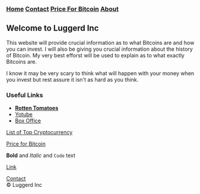 ### [Home](index.md)   [Contact](contact.html)   [Price For Bitcoin](gains.html)   [About]() 

## Welcome to Luggerd Inc
This website will provide crucial information as to what Bitcoins are and how you can invest. I will also be giving you crucial information about the history of Bitcoin. My very best efforst will be used to explain as to what exactly Bitcoins are. 

I know it may be very scary to think what will happen with your money when you invest but rest assure it isn't as hard as you think.

### Useful Links
<ul>
        <li><a href="https://www.rottentomatoes.com/"><b>Rotten Tomatoes</b></a></li>
        <li><a href="https://www.youtube.com/JeremyJahns">Yotube</a></li>
        <li><a href="http://www.boxofficemojo.com/">Box Office</a></li>
      </ul>
      
<a href="cryptocurrency.html">List of Top Cryptocurrency</a>

<a href="gains.html">Price for Bitcoin</a>

**Bold** and _Italic_ and `Code` text

[Link](url)

<div class="contact-btn"><a href="contact.html">Contact</a>
      </div>
      
<div class="navbar-text pull-left">
    &copy; Luggerd Inc
    </div>
